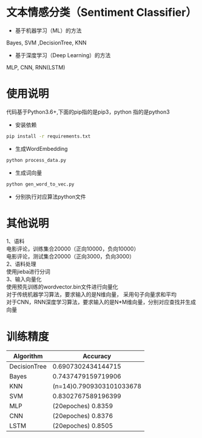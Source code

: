 # 文本情感分类（Sentiment Classifier）

- 基于机器学习（ML）的方法

 Bayes, SVM ,DecisionTree, KNN
 
- 基于深度学习（Deep Learning）的方法

 MLP, CNN, RNN(LSTM)

# 使用说明

代码基于Python3.6+,下面的pip指的是pip3，python 指的是python3

- 安装依赖
```cmd
pip install -r requirements.txt
```

- 生成WordEmbedding

```cmd
python process_data.py
```
- 生成词向量

```cmd
python gen_word_to_vec.py
```

- 分别执行对应算法python文件


# 其他说明
1、语料  
电影评论，训练集合20000（正向10000，负向10000）  
电影评论，测试集合20000（正向3000，负向3000）  
2、语料处理  
使用jieba进行分词  
3、输入向量化  
使用预先训练的wordvector.bin文件进行向量化  
对于传统机器学习算法，要求输入的是N维向量， 采用句子向量求和平均  
对于CNN，RNN深度学习算法，要求输入的是N*M维向量，分别对应查找并生成向量  

# 训练精度

| Algorithm | Accuracy |
| --- | --- |
| DecisionTree | 0.6907302434144715 |
| Bayes | 0.7437479159719906 |
| KNN | (n=14)0.7909303101033678 |
| SVM | 0.8302767589196399 |
| MLP | (20epoches) 0.8359 |
| CNN | (20epoches) 0.8376 |
| LSTM | (20epoches) 0.8505 |
